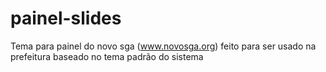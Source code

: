 # painel-slides
Tema para painel do novo sga (www.novosga.org) feito para ser usado na prefeitura baseado no tema padrão do sistema
